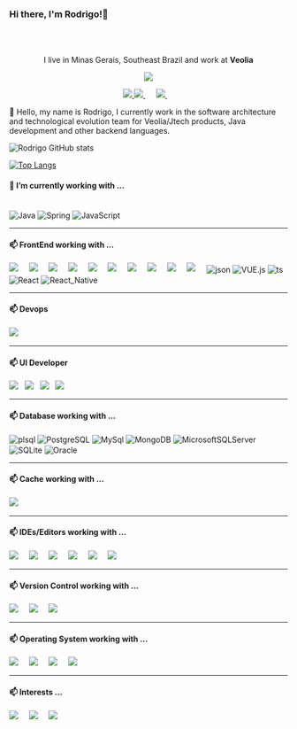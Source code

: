 ### Hi there, I'm Rodrigo!👋

<br />
<br />

<p align='center'>
  I live in Minas Gerais, Southeast Brazil and work at <b>Veolia</b> 
</p>

<p align='center'>
  <a href="#"><img src="https://visitor-badge.glitch.me/badge?page_id=rodrigolim??style=for-the-badge&logo=appveyor"></a>
</p>

<p align='center'>
  <a href="http://rodrigolimacunha.com.br/">
    <img src="https://img.shields.io/badge/rodrigolimacunha.com.br-yes-green.svg" />
  </a>
  <a href="https://www.linkedin.com/in/rodrigolimacunha/">
    <img src="https://img.shields.io/badge/linkedin-%230077B5.svg?&style=for-the-badge&logo=linkedin&logoColor=white" />
  </a>&nbsp;&nbsp;&nbsp;&nbsp;
  <a href="mailto:https://rodrigolim@gmail.com?subject=Olá%20Rodrigo">
    <img src="https://img.shields.io/badge/gmail-%23D14836.svg?&style=for-the-badge&logo=gmail&logoColor=white" />
  </a>&nbsp;&nbsp;&nbsp;
</p>

💬 Hello, my name is Rodrigo, I currently work in the software architecture and technological evolution team for Veolia/Jtech products, Java development and other backend languages.

![Rodrigo GitHub stats](https://github-readme-stats.vercel.app/api?username=rodrigolim&show_icons=true&theme=dark)

[![Top Langs](https://github-readme-stats.vercel.app/api/top-langs/?username=rodrigolim&layout=compact&theme=dark)](https://github.com/rodrigolim/github-readme-stats)


<h4> 🔭 I’m currently working with ...</h4>
<div style="display: inline_block"><br/>
    <img align="center" alt="Java" src="https://img.shields.io/badge/java-007396.svg?style=for-the-badge&logo=java&logoColor=white" />
    <img align="center" alt="Spring" src="https://img.shields.io/badge/Spring-6DB33F?style=for-the-badge&logo=spring&logoColor=white" />
    <img align="center" alt="JavaScript" src="https://img.shields.io/badge/JavaScript-323330?style=for-the-badge&logo=javascript&logoColor=F7DF1Ee" />
</div>

<hr>
<h4> 📫  FrontEnd working with ...</h4>
<p>
  <img src="https://img.shields.io/badge/typescript-%23007ACC.svg?style=for-the-badge&logo=typescript&logoColor=white" />&nbsp;&nbsp;&nbsp;&nbsp;
  <img src="https://img.shields.io/badge/javascript-%23323330.svg?style=for-the-badge&logo=javascript&logoColor=%23F7DF1E" />&nbsp;&nbsp;&nbsp;&nbsp;
  <img src="https://img.shields.io/badge/angular.js-%23E23237.svg?style=for-the-badge&logo=angularjs&logoColor=white" />&nbsp;&nbsp;&nbsp;&nbsp;
  <img src="https://img.shields.io/badge/angular-%23DD0031.svg?style=for-the-badge&logo=angular&logoColor=white" />&nbsp;&nbsp;&nbsp;&nbsp;
  <img src="https://img.shields.io/badge/GULP-%23CF4647.svg?style=for-the-badge&logo=gulp&logoColor=white" />&nbsp;&nbsp;&nbsp;&nbsp;
  <img src="https://img.shields.io/badge/webpack-%238DD6F9.svg?style=for-the-badge&logo=webpack&logoColor=black" />&nbsp;&nbsp;&nbsp;&nbsp;
  <img src="https://img.shields.io/badge/bootstrap-%23563D7C.svg?style=for-the-badge&logo=bootstrap&logoColor=white" />&nbsp;&nbsp;&nbsp;&nbsp;
  <img src="https://img.shields.io/badge/latex-%23008080.svg?style=for-the-badge&logo=latex&logoColor=white" />&nbsp;&nbsp;&nbsp;&nbsp;
  <img src="https://img.shields.io/badge/jquery-%230769AD.svg?style=for-the-badge&logo=jquery&logoColor=white" />&nbsp;&nbsp;&nbsp;&nbsp;
  <img src="https://img.shields.io/badge/JWT-black?style=for-the-badge&logo=JSON%20web%20tokens" />&nbsp;&nbsp;&nbsp;&nbsp;
  <img align="center" alt="json" src="https://img.shields.io/badge/json-5E5C5C?style=for-the-badge&logo=json&logoColor=white" />
  <img align="center" alt="VUE.js" src="https://img.shields.io/badge/Vue.js-35495E?style=for-the-badge&logo=vue.js&logoColor=4FC08D" />
  <img align="center" alt="ts" src="https://img.shields.io/badge/TypeScript-007ACC?style=for-the-badge&logo=typescript&logoColor=white" />
  <img align="center" alt="React" src="https://img.shields.io/badge/React-20232A?style=for-the-badge&logo=react&logoColor=61DAFB" />
  <img align="center" alt="React_Native" src="https://img.shields.io/badge/React_Native-20232A?style=for-the-badge&logo=react&logoColor=61DAFB" />
</p>

<hr>
<h4> 📫 Devops </h5>
<p>
  <img src="https://img.shields.io/badge/Docker-2496ED?style=for-the-badge&logo=docker&logoColor=white" />&nbsp;&nbsp;
</p>

<hr>
<h4> 📫 UI Developer</h4>
<p >
  <img src="https://img.shields.io/badge/html5%20-%23e34f26.svg?&style=for-the-badge&logo=html5&logoColor=white" />&nbsp;&nbsp;
  <img src="https://img.shields.io/badge/CSS3-1572B6?&style=for-the-badge&logo=css3&logoColor=white" />&nbsp;&nbsp;
  <img src="https://img.shields.io/badge/JavaScript-F7DF1E?style=for-the-badge&logo=javascript&logoColor=black" />&nbsp;&nbsp;
  <img src="https://img.shields.io/badge/Bootstrap-563D7C?style=for-the-badge&logo=bootstrap&logoColor=white">&nbsp;&nbsp;
</p>

<hr>
<h4> 📫  Database working with ...</h4>
<p>
    <img align="center" alt="plsql" src="https://img.shields.io/badge/PLSQL-F80000?style=for-the-badge&logo=oracle&logoColor=black" />
    <img align="center" alt="PostgreSQL" src="https://img.shields.io/badge/PostgreSQL-316192?style=for-the-badge&logo=postgresql&logoColor=white" />
    <img align="center" alt="MySql" src="https://img.shields.io/badge/mysql-%2300f.svg?style=for-the-badge&logo=mysql&logoColor=white" />
    <img align="center" alt="MongoDB" src="https://img.shields.io/badge/MongoDB-%234ea94b.svg?style=for-the-badge&logo=mongodb&logoColor=white" /> 
    <img align="center" alt="MicrosoftSQLServer" src="https://img.shields.io/badge/Microsoft%20SQL%20Server-CC2927?style=for-the-badge&logo=microsoft%20sql%20server&logoColor=white" />
    <img align="center" alt="SQLite" src="https://img.shields.io/badge/sqlite-%2307405e.svg?style=for-the-badge&logo=sqlite&logoColor=white" />
    <img align="center" alt="Oracle" src="https://img.shields.io/badge/Oracle-F80000?style=for-the-badge&logo=oracle&logoColor=white" />
</p>

<hr>
<h4> 📫  Cache working with ...</h4>
<p>
  <img src="https://img.shields.io/badge/redis-%23DD0031.svg?style=for-the-badge&logo=redis&logoColor=white" />&nbsp;&nbsp;&nbsp;&nbsp;
</p>

<hr>
<h4> 📫  IDEs/Editors working with ...</h4>
<p>
  <img src="https://img.shields.io/badge/Visual%20Studio-5C2D91.svg?style=for-the-badge&logo=visual-studio&logoColor=white" />&nbsp;&nbsp;&nbsp;&nbsp;
  <img src="https://img.shields.io/badge/Eclipse-2C2255.svg?style=for-the-badge&logo=Eclipse&logoColor=white" />&nbsp;&nbsp;&nbsp;&nbsp;
  <img src="https://img.shields.io/badge/IntelliJIDEA-000000.svg?style=for-the-badge&logo=intellij-idea&logoColor=white" />&nbsp;&nbsp;&nbsp;&nbsp;
 <img src="https://img.shields.io/badge/VSCode-007ACC.svg?style=for-the-badge&logo=visualstudiocode&logoColor=white" />&nbsp;&nbsp;&nbsp;&nbsp;
  <img src="https://img.shields.io/badge/apache netbeans-1B6AC6.svg?style=for-the-badge&logo=apachenetbeanside&logoColor=white" />&nbsp;&nbsp;&nbsp;&nbsp;
  <img src="https://img.shields.io/badge/Android Studio-3DDC84.svg?style=for-the-badge&logo=androidstudio&logoColor=white" />&nbsp;&nbsp;&nbsp;&nbsp;
</p>

<hr>
<h4> 📫 Version Control working with ...</h4>
<p>
  <img src="https://img.shields.io/badge/git-%23F05033.svg?style=for-the-badge&logo=git&logoColor=white" />&nbsp;&nbsp;&nbsp;&nbsp;
  <img src="https://img.shields.io/badge/github-%23121011.svg?style=for-the-badge&logo=github&logoColor=white" />&nbsp;&nbsp;&nbsp;&nbsp;
  <img src="https://img.shields.io/badge/gitlab-FCA121.svg?style=for-the-badge&logo=gitlab&logoColor=white" />&nbsp;&nbsp;&nbsp;&nbsp;
</p> 

<hr>
<h4> 📫 Operating System working with ...</h4>
<p>
  <img src="https://img.shields.io/badge/Linux-FCC624?style=for-the-badge&logo=linux&logoColor=black" />&nbsp;&nbsp;&nbsp;&nbsp;
   <img src="https://img.shields.io/badge/Fedora-268BEE?style=for-the-badge&logo=fedora&logoColor=white" />&nbsp;&nbsp;&nbsp;&nbsp;
  <img src="https://img.shields.io/badge/Linux%20Mint-87CF3E?style=for-the-badge&logo=Linux%20Mint&logoColor=white" />&nbsp;&nbsp;&nbsp;&nbsp;
  <img src="https://img.shields.io/badge/Ubuntu-E95420?style=for-the-badge&logo=ubuntu&logoColor=white" />&nbsp;&nbsp;&nbsp;&nbsp;
</p>


<hr>
<h4> 📫 Interests ...</h4>
<p>
      <img src="https://img.shields.io/badge/Spring%20Security-6DB33F?style=for-the-badge&logo=springsecurity&logoColor=white" />&nbsp;&nbsp;&nbsp;&nbsp;
      <img src="https://img.shields.io/badge/Spring%20Boot-6DB33F?style=for-the-badge&logo=springboot&logoColor=white" />&nbsp;&nbsp;&nbsp;&nbsp;
      <img src="https://img.shields.io/badge/Spring-6DB33F?style=for-the-badge&logo=spring&logoColor=white" />&nbsp;&nbsp;&nbsp;&nbsp;
<p>

<!--
**rodrigolim/rodrigolim** is a ✨ _special_ ✨ repository because its `README.md` (this file) appears on your GitHub profile.

Here are some ideas to get you started:

- 🔭 I’m currently working on ...
- 🌱 I’m currently learning ...
- 👯 I’m looking to collaborate on ...
- 🤔 I’m looking for help with ...
- 💬 Ask me about ...
- 📫 How to reach me: ...
- 😄 Pronouns: ...
- ⚡ Fun fact: ...
-->
